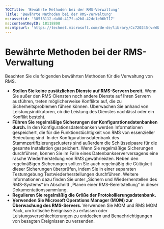 ```yaml
---
TOCTitle: 'Bewährte Methoden bei der RMS-Verwaltung'
Title: 'Bewährte Methoden bei der RMS-Verwaltung'
ms:assetid: '385f8112-da00-417f-a2b8-42dc1e06b717'
ms:contentKeyID: 18118808
ms:mtpsurl: 'https://technet.microsoft.com/de-de/library/Cc720245(v=WS.10)'
---
```


Bewährte Methoden bei der RMS-Verwaltung
========================================

Beachten Sie die folgenden bewährten Methoden für die Verwaltung von RMS.

-   **Stellen Sie keine zusätzlichen Dienste auf RMS-Servern bereit.**
    Wenn Sie außer den RMS-Diensten noch andere Dienste auf Ihren Servern ausführen, treten möglicherweise Konflikte auf, die zu Sicherheitsproblemen führen können. Überwachen Sie anhand von Leistungsindikatoren, ob die Leistung des Dienstes nachlässt oder ein Konflikt besteht.
-   **Führen Sie regelmäßige Sicherungen der Konfigurationsdatenbanken durch.**
    In den Konfigurationsdatenbanken werden Informationen gespeichert, die für die Funktionstüchtigkeit von RMS von essenzieller Bedeutung sind. In der Konfigurationsdatenbank des Stammzertifizierungsclusters sind außerdem die Schlüsselpaare für die gesamte Installation gespeichert. Wenn Sie regelmäßige Sicherungen durchführen, können Sie im Falle eines Datenbankserverversagens eine rasche Wiederherstellung von RMS gewährleisten. Neben den regelmäßigen Sicherungen sollten Sie auch regelmäßig die Gültigkeit dieser Sicherungen überprüfen, indem Sie in einer separaten Testumgebung Testwiederherstellungen durchführen. Weitere Informationen dazu finden Sie unter „Sichern und Wiederherstellen des RMS-Systems“ im Abschnitt „Planen einer RMS-Bereitstellung“ in dieser Dokumentationssammlung.
-   **Regulieren Sie regelmäßig die Größe der Protokollierungsdatenbank.**
-   **Verwenden Sie Microsoft Operations Manager (MOM) zur Überwachung des RMS-Servers.**
    Verwenden Sie MOM und RMS MOM Pack, um kritische Ereignisse zu erfassen oder Leistungsverschlechterungen zu entdecken und Benachrichtigungen von besagten Ereignissen zu versenden.
